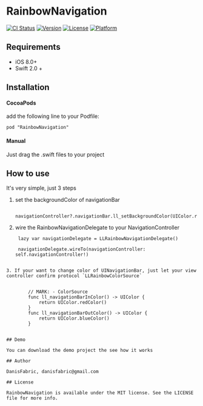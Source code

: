 # RainbowNavigation

[![CI Status](http://img.shields.io/travis/DanisFabric/RainbowNavigation.svg?style=flat)](https://travis-ci.org/DanisFabric/RainbowNavigation)
[![Version](https://img.shields.io/cocoapods/v/RainbowNavigation.svg?style=flat)](http://cocoapods.org/pods/RainbowNavigation)
[![License](https://img.shields.io/cocoapods/l/RainbowNavigation.svg?style=flat)](http://cocoapods.org/pods/RainbowNavigation)
[![Platform](https://img.shields.io/cocoapods/p/RainbowNavigation.svg?style=flat)](http://cocoapods.org/pods/RainbowNavigation)





## Requirements
* iOS 8.0+
* Swift 2.0 +


## Installation

#### CocoaPods

add the following line to your Podfile:

	pod "RainbowNavigation"

#### Manual

Just drag the .swift files to your project

## How to use

It's very simple, just 3 steps

1. set the backgroundColor of navigationBar

		navigationController?.navigationBar.ll_setBackgroundColor(UIColor.redColor()    


2. wire the RainbowNavigationDelegate to your NavigationController


		lazy var navigationDelegate = LLRainbowNavigationDelegate()

		navigationDelegate.wireTo(navigationController: self.navigationController!)
```

3. If your want to change color of UINavigationBar, just let your view controller confirm protocol `LLRainbowColorSource`


    	// MARK: - ColorSource
    	func ll_navigationBarInColor() -> UIColor {
        	return UIColor.redColor()
    	}
    	func ll_navigationBarOutColor() -> UIColor {
        	return UIColor.blueColor()
    	}


## Demo

You can download the demo project the see how it works

## Author

DanisFabric, danisfabric@gmail.com

## License

RainbowNavigation is available under the MIT license. See the LICENSE file for more info.
